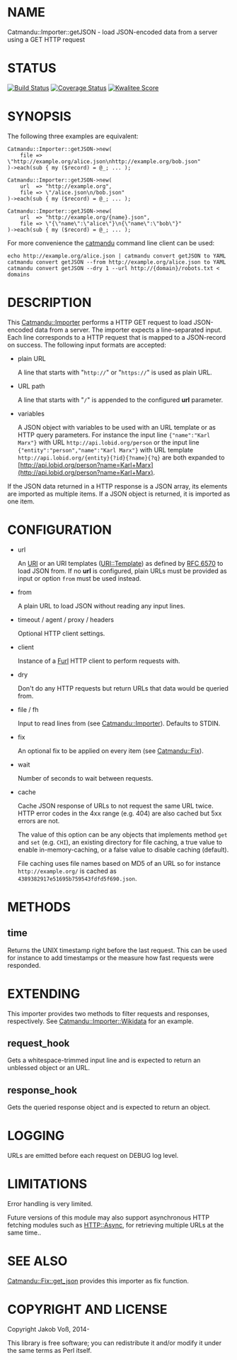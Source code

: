 # NAME

Catmandu::Importer::getJSON - load JSON-encoded data from a server using a GET HTTP request

# STATUS

[![Build Status](https://travis-ci.org/nichtich/Catmandu-Importer-getJSON.png)](https://travis-ci.org/nichtich/Catmandu-Importer-getJSON)
[![Coverage Status](https://coveralls.io/repos/nichtich/Catmandu-Importer-getJSON/badge.png)](https://coveralls.io/r/nichtich/Catmandu-Importer-getJSON)
[![Kwalitee Score](http://cpants.cpanauthors.org/dist/Catmandu-Importer-getJSON.png)](http://cpants.cpanauthors.org/dist/Catmandu-Importer-getJSON)

# SYNOPSIS

The following three examples are equivalent:

    Catmandu::Importer::getJSON->new(
        file => \"http://example.org/alice.json\nhttp://example.org/bob.json"
    )->each(sub { my ($record) = @_; ... );

    Catmandu::Importer::getJSON->new(
        url  => "http://example.org",
        file => \"/alice.json\n/bob.json"
    )->each(sub { my ($record) = @_; ... );
    
    Catmandu::Importer::getJSON->new(
        url  => "http://example.org/{name}.json",
        file => \"{\"name\":\"alice\"}\n{\"name\":\"bob\"}"
    )->each(sub { my ($record) = @_; ... );

For more convenience the [catmandu](https://metacpan.org/pod/catmandu) command line client can be used:

    echo http://example.org/alice.json | catmandu convert getJSON to YAML
    catmandu convert getJSON --from http://example.org/alice.json to YAML
    catmandu convert getJSON --dry 1 --url http://{domain}/robots.txt < domains

# DESCRIPTION

This [Catmandu::Importer](https://metacpan.org/pod/Catmandu::Importer) performs a HTTP GET request to load JSON-encoded
data from a server. The importer expects a line-separated input. Each line
corresponds to a HTTP request that is mapped to a JSON-record on success. The
following input formats are accepted:

- plain URL

    A line that starts with "`http://`" or "`https://`" is used as plain URL.

- URL path

    A line that starts with "`/`" is appended to the configured **url** parameter.

- variables

    A JSON object with variables to be used with an URL template or as HTTP query
    parameters. For instance the input line `{"name":"Karl Marx"}` with URL
    `http://api.lobid.org/person` or the input line 
    `{"entity":"person","name":"Karl Marx"}` with URL template
    `http://api.lobid.org/{entity}{?id}{?name}{?q}` are both expanded to
    [http://api.lobid.org/person?name=Karl+Marx](http://api.lobid.org/person?name=Karl+Marx).

If the JSON data returned in a HTTP response is a JSON array, its elements are
imported as multiple items. If a JSON object is returned, it is imported as one
item.

# CONFIGURATION

- url

    An [URI](https://metacpan.org/pod/URI) or an URI templates ([URI::Template](https://metacpan.org/pod/URI::Template)) as defined by 
    [RFC 6570](http://tools.ietf.org/html/rfc6570) to load JSON from. If no **url**
    is configured, plain URLs must be provided as input or option `from` must be
    used instead.

- from

    A plain URL to load JSON without reading any input lines.

- timeout / agent / proxy / headers

    Optional HTTP client settings.

- client

    Instance of a [Furl](https://metacpan.org/pod/Furl) HTTP client to perform requests with.

- dry

    Don't do any HTTP requests but return URLs that data would be queried from. 

- file / fh

    Input to read lines from (see [Catmandu::Importer](https://metacpan.org/pod/Catmandu::Importer)). Defaults to STDIN.

- fix

    An optional fix to be applied on every item (see [Catmandu::Fix](https://metacpan.org/pod/Catmandu::Fix)).

- wait

    Number of seconds to wait between requests.

- cache

    Cache JSON response of URLs to not request the same URL twice. HTTP error
    codes in the 4xx range (e.g. 404) are also cached but 5xx errors are not.

    The value of this option can be any objects that implements method `get` and
    `set` (e.g. `CHI`), an existing directory for file caching, a true value to
    enable in-memory-caching, or a false value to disable caching (default).

    File caching uses file names based on MD5 of an URL so for instance
    `http://example.org/` is cached as `4389382917e51695b759543fdfd5f690.json`.

# METHODS

## time

Returns the UNIX timestamp right before the last request. This can be used for
instance to add timestamps or the measure how fast requests were responded.

# EXTENDING

This importer provides two methods to filter requests and responses,
respectively. See [Catmandu::Importer::Wikidata](https://metacpan.org/pod/Catmandu::Importer::Wikidata) for an example.

## request\_hook

Gets a whitespace-trimmed input line and is expected to return an unblessed
object or an URL.

## response\_hook

Gets the queried response object and is expected to return an object.

# LOGGING

URLs are emitted before each request on DEBUG log level.

# LIMITATIONS

Error handling is very limited.

Future versions of this module may also support asynchronous HTTP fetching
modules such as [HTTP::Async](https://metacpan.org/pod/HTTP::Async), for retrieving multiple URLs at the same time..

# SEE ALSO

[Catmandu::Fix::get\_json](https://metacpan.org/pod/Catmandu::Fix::get_json) provides this importer as fix function.

# COPYRIGHT AND LICENSE

Copyright Jakob Voß, 2014-

This library is free software; you can redistribute it and/or modify it under
the same terms as Perl itself.
